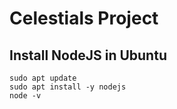 # Celestials Project

## Install NodeJS in Ubuntu
```
sudo apt update
sudo apt install -y nodejs
node -v
```
